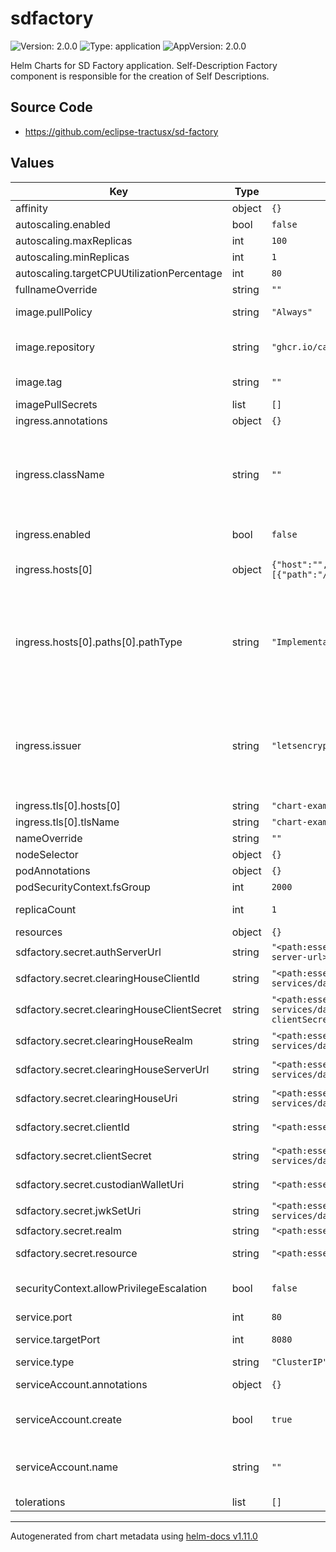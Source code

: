 # sdfactory

![Version: 2.0.0](https://img.shields.io/badge/Version-2.0.0-informational?style=flat-square) ![Type: application](https://img.shields.io/badge/Type-application-informational?style=flat-square) ![AppVersion: 2.0.0](https://img.shields.io/badge/AppVersion-2.0.0-informational?style=flat-square)

Helm Charts for SD Factory application. Self-Description Factory component is responsible for the creation of Self Descriptions.

## Source Code

* <https://github.com/eclipse-tractusx/sd-factory>

## Values

| Key | Type | Default | Description |
|-----|------|---------|-------------|
| affinity | object | `{}` |  |
| autoscaling.enabled | bool | `false` |  |
| autoscaling.maxReplicas | int | `100` |  |
| autoscaling.minReplicas | int | `1` |  |
| autoscaling.targetCPUUtilizationPercentage | int | `80` |  |
| fullnameOverride | string | `""` |  |
| image.pullPolicy | string | `"Always"` | Set the Image Pull Policy |
| image.repository | string | `"ghcr.io/catenax-ng/tx-sd-factory/sdfactory"` | Image to use for deploying an application |
| image.tag | string | `""` | Image tage is defined in chart appVersion. |
| imagePullSecrets | list | `[]` |  |
| ingress.annotations | object | `{}` |  |
| ingress.className | string | `""` | a reference to an Ingress Class resource that contains additional configuration including the name of the controller that should implement the class. |
| ingress.enabled | bool | `false` | If you want to enable the ingress |
| ingress.hosts[0] | object | `{"host":"","paths":[{"path":"/","pathType":"ImplementationSpecific"}]}` | Host of the application on which application runs |
| ingress.hosts[0].paths[0].pathType | string | `"ImplementationSpecific"` | ImplementationSpecific path type matching is up to the IngressClass. Implementations can treat this as a separate pathType or treat it identically to Prefix or Exact path types. |
| ingress.issuer | string | `"letsencrypt-prod"` | Kubernetes resources that represent certificate authorities that are able to generate signed certificates by honoring certificate signing requests. |
| ingress.tls[0].hosts[0] | string | `"chart-example.local"` |  |
| ingress.tls[0].tlsName | string | `"chart-example-tls"` |  |
| nameOverride | string | `""` |  |
| nodeSelector | object | `{}` |  |
| podAnnotations | object | `{}` |  |
| podSecurityContext.fsGroup | int | `2000` |  |
| replicaCount | int | `1` | Number of Replicas for pods |
| resources | object | `{}` |  |
| sdfactory.secret.authServerUrl | string | `"<path:essential-services/data/custodian#auth-server-url>"` | Keycloak URL |
| sdfactory.secret.clearingHouseClientId | string | `"<path:essential-services/data/custodian#clearingHouse-clientId>"` | Details for Clearing House Client ID |
| sdfactory.secret.clearingHouseClientSecret | string | `"<path:essential-services/data/custodian#clearingHouse-clientSecret>"` | Details for Clearing House Client Secret |
| sdfactory.secret.clearingHouseRealm | string | `"<path:essential-services/data/custodian#clearingHouse-realm>"` | Details for Clearing House Realm |
| sdfactory.secret.clearingHouseServerUrl | string | `"<path:essential-services/data/custodian#clearingHouse-serverUrl>"` | Details for Clearing House URL |
| sdfactory.secret.clearingHouseUri | string | `"<path:essential-services/data/custodian#clearingHouse-uri>"` | Details for Clearing House URI |
| sdfactory.secret.clientId | string | `"<path:essential-services/data/custodian#clientId>"` | Custodian wallet client id |
| sdfactory.secret.clientSecret | string | `"<path:essential-services/data/custodian#clientSecret>"` | Custodian wallet client secret |
| sdfactory.secret.custodianWalletUri | string | `"<path:essential-services/data/custodian#uri>"` | Details for Custodian wallet URI |
| sdfactory.secret.jwkSetUri | string | `"<path:essential-services/data/custodian#jwkSetUri>"` |  |
| sdfactory.secret.realm | string | `"<path:essential-services/data/custodian#realm>"` | Keycloak Realm detail |
| sdfactory.secret.resource | string | `"<path:essential-services/data/custodian#resource>"` | Keycloak Resource detail |
| securityContext.allowPrivilegeEscalation | bool | `false` | Controls whether a process can gain more privileges |
| service.port | int | `80` | Port details for sevice |
| service.targetPort | int | `8080` | Container Port details for sevice |
| service.type | string | `"ClusterIP"` | Type of service |
| serviceAccount.annotations | object | `{}` | Annotations to add to the service account |
| serviceAccount.create | bool | `true` | Specifies whether a service account should be created |
| serviceAccount.name | string | `""` | If not set and create is true, a name is generated using the fullname template |
| tolerations | list | `[]` |  |

----------------------------------------------
Autogenerated from chart metadata using [helm-docs v1.11.0](https://github.com/norwoodj/helm-docs/releases/v1.11.0)
